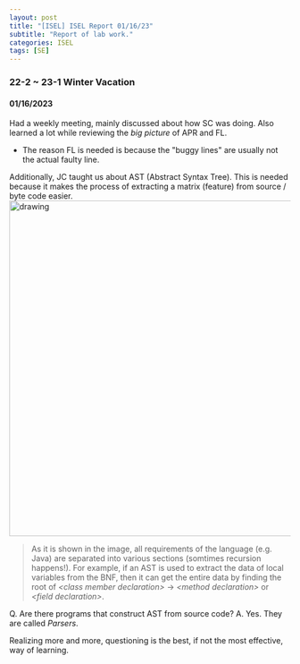 ```yaml
---
layout: post
title: "[ISEL] ISEL Report 01/16/23"
subtitle: "Report of lab work."
categories: ISEL
tags: [SE]
---
```


### 22-2 ~ 23-1 Winter Vacation
#### 01/16/2023
Had a weekly meeting, mainly discussed about how SC was doing. Also learned a lot while reviewing the *big picture* of APR and FL.
* The reason FL is needed is because the "buggy lines" are usually not the actual faulty line.

Additionally, JC taught us about AST (Abstract Syntax Tree). This is needed because it makes the process of extracting a matrix (feature) from source / byte code easier.
<img src="https://velog.velcdn.com/images/young170/post/125f7dec-17cb-4d23-855a-60114c7e6087/image.png" alt="drawing" width="600"/>
> As it is shown in the image, all requirements of the language (e.g. Java) are separated into various sections (somtimes recursion happens!). For example, if an AST is used to extract the data of local variables from the BNF, then it can get the entire data by finding the root of *<class member declaration\>* -> *<method declaration\>* or *<field declaration\>*.

Q. Are there programs that construct AST from source code?
A. Yes. They are called *Parsers*.

Realizing more and more, questioning is the best, if not the most effective, way of learning.